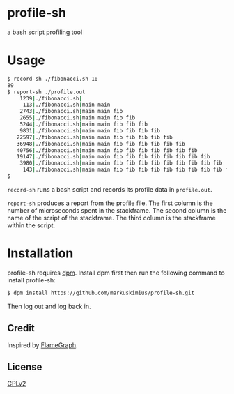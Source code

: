 # profile-sh
a bash script profiling tool


# Usage

```bash
$ record-sh ./fibonacci.sh 10
89
$ report-sh ./profile.out
    1239|./fibonacci.sh|
     113|./fibonacci.sh|main main
    2743|./fibonacci.sh|main main fib
    2655|./fibonacci.sh|main main fib fib
    5244|./fibonacci.sh|main main fib fib fib
    9831|./fibonacci.sh|main main fib fib fib fib
   22597|./fibonacci.sh|main main fib fib fib fib fib
   36948|./fibonacci.sh|main main fib fib fib fib fib fib
   40756|./fibonacci.sh|main main fib fib fib fib fib fib fib
   19147|./fibonacci.sh|main main fib fib fib fib fib fib fib fib
    3980|./fibonacci.sh|main main fib fib fib fib fib fib fib fib fib
     143|./fibonacci.sh|main main fib fib fib fib fib fib fib fib fib fib
$
```

`record-sh` runs a bash script and records its profile data in `profile.out`.

`report-sh` produces a report from the profile file.
The first column is the number of microseconds spent in the stackframe.
The second column is the name of the script of the stackframe.
The third column is the stackframe within the script.


# Installation

profile-sh requires [dpm].  Install dpm first then run the following command to
install profile-sh:

```bash
$ dpm install https://github.com/markuskimius/profile-sh.git
```

Then log out and log back in.


## Credit

Inspired by [FlameGraph].


## License

[GPLv2]


[FlameGraph]: <https://github.com/brendangregg/FlameGraph>
     [GPLv2]: <https://github.com/markuskimius/common/blob/main/LICENSE>
       [dpm]: <https://github.com/markuskimius/dpm>
